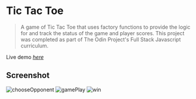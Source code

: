# Tic Tac Toe
> A game of Tic Tac Toe that uses factory functions to provide the logic for and track the status of the game and player scores. This project was completed as part of The Odin Project's Full Stack Javascript curriculum.

Live demo [_here_](https://doozles411.github.io/Tic-tac-toe/)

## Screenshot
![chooseOpponent](https://user-images.githubusercontent.com/96557009/183224924-246d08b0-d949-45e1-adc9-48d5d86262ad.png)
![gamePlay](https://user-images.githubusercontent.com/96557009/183224927-63791a24-02c5-4c69-8a14-e3f9f53586c6.png)
![win](https://user-images.githubusercontent.com/96557009/183224929-79616875-bd9d-44cd-bf6b-cf13d4b4f1d9.png)
